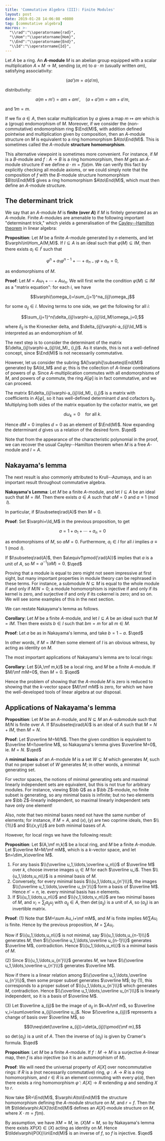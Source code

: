 ```yaml
---
title: 'Commutative Algebra (III): Finite Modules'
layout: post
date: 2019-01-28 14:06:08 +0800
tag: [commutative algebra]
macros: >-
  "\\rad":"\\operatorname{rad}",
  "\\Hom":"\\operatorname{Hom}",
  "\\End":"\\operatorname{End}",
  "\\Id":"\\operatorname{Id}",
---
```


Let $A$ be a ring. An __$A$-module__ $M$ is an abelian group equipped with a scalar multiplication $A\times M\to M$, sending $(a,m)$ to $a\cdot m$ (usually written $am$), satisfying associativity:

$$(aa')m=a(a'm),$$

distributivity:

$$a(m+m')=am+am',\quad(a+a')m=am+a'm,$$

and $1m=m$.

If we fix $a\in A$, then scalar multiplication by $a$ gives a map $m\mapsto am$ which is a (group) endomorphism of $M$. Moreover, if we consider the (non-commutative) endomorphism ring $\End(M)$, with addition defined pointwise and multiplication given by composition, then an $A$-module structure on $M$ is equivalent to a ring homomorphism $A\to\End(M)$. This is sometimes called the $A$-module __structure homomorphism__.

This alternative viewpoint is sometimes more convenient. For instance, if $M$ is a $B$-module and $f:A\to B$ is a ring homomorphism, then $M$ gets an $A$-module structure if we define $a\cdot m=f(a)m$. We can verify this fact by explicitly checking all module axioms, or we could simply note that the composition of $f$ with the $B$-module structure homomorphism $B\to\End(M)$ gives a ring homomorphism $A\to\End(M)$, which must then define an $A$-module structure.

## The determinant trick

We say that an $A$-module $M$ is __finite (over $A$)__ if $M$ is finitely generated as an $A$-module. Finite $A$-modules are amenable to the following important "determinant trick," which yields a generalisation of the [Cayley--Hamilton theorem](https://en.wikipedia.org/wiki/Cayley%E2%80%93Hamilton_theorem) in linear algebra:

__Proposition__: Let $M$ be a finite $A$-module generated by $n$ elements, and let $\varphi\in\Hom_A(M,M)$. If $I\subseteq A$ is an ideal such that $\varphi(M)\subseteq IM$, then there exists $a_i\in I^i$ such that

$$\varphi^n+a_1\varphi^{n-1}+\cdots+a_{n-1}\varphi+a_n=0,$$

as endomorphisms of $M$.

__Proof__: Let $M=A\omega_1+\cdots+A\omega_n$. We will first write the condition $\varphi(M)\subseteq IM$ as a "matrix equation": for each $i$, we have

$$\varphi(\omega_i)=\sum_{j=1}^na_{ij}\omega_j$$

for some $a_{ij}\in I$. Moving terms to one side, we get the following for all $i$:

$$\sum_{j=1}^n(\delta_{ij}\varphi-a_{ij}\Id_M)\omega_j=0,$$

where $\delta_{ij}$ is the Kronecker delta, and $\delta_{ij}\varphi-a_{ij}\Id_M$ is interpreted as an endomorphism of $M$.

The next step is to consider the determinant of the matrix $(\delta_{ij}\varphi-a_{ij}\Id_M)_ {i,j}$. As it stands, this is not a well-defined concept, since $\End(M)$ is not necessarily commutative.

However, let us consider the subring $A[\varphi]\subseteq\End(M)$ generated by $A\Id_M$ and $\varphi$; this is the collection of $A$-linear combinations of powers of $\varphi$. Since $A$-multiplication commutes with all endomorphisms of $M$, and powers of $\varphi$ commute, the ring $A[\varphi]$ is in fact commutative, and we can proceed.

The matrix $(\delta_{ij}\varphi-a_{ij}\Id_M)_ {i,j}$ is a matrix with coefficients in $A[\varphi]$, so it has well-defined determinant $d$ and cofactors $b_{ij}$. Multiplying both sides of the matrix equation by the cofactor matrix, we get

$$d\omega_k=0\quad\text{for all }k.$$

Hence $dM=0$ implies $d=0$ as an element of $\End(M)$. Now expanding the determinant $d$ gives us a relation of the desired form. $\qed$

Note that from the appearance of the characteristic polynomial in the proof, we can recover the usual Cayley--Hamilton theorem when $M$ is a free $A$-module and $I=A$.

## Nakayama's lemma

The next result is also commonly attributed to Krull--Azumaya, and is an important result throughout commutative algebra.

__Nakayama's Lemma__: Let $M$ be a finite $A$-module, and let $I\subseteq A$ be an ideal such that $M=IM$. Then there exists $a\in A$ such that $aM=0$ and $a\equiv1\pmod I$.

In particular, if $I\subseteq\rad(A)$ then $M=0$.

__Proof__: Set $\varphi=\Id_M$ in the previous proposition, to get

$$a=1+a_1+\cdots+a_n=0$$

as endomorphisms of $M$, so $aM=0$. Furthermore, $a_i\in I$ for all $i$ implies $a\equiv1\pmod I$.

If $I\subseteq\rad(A)$, then $a\equiv1\pmod{\rad(A)}$ implies that $a$ is a unit of $A$, so $M=a^{-1}(aM)=0$. $\qed$

Proving that a module is equal to zero might not seem impressive at first sight, but many important properties in module theory can be rephrased in these terms. For instance, a submodule $N\subseteq M$ is equal to the whole module if and only if $M/N=0$; a module homomorphism is injective if and only if its kernel is zero, and surjective if and only if its cokernel is zero; and so on. We will see some examples of this in the next section.

We can restate Nakayama's lemma as follows.

__Corollary__: Let $M$ be a finite $A$-module, and let $I\subseteq A$ be an ideal such that $M=IM$. Then there exists $b\in I$ such that $bm=m$ for all $m\in M$.

__Proof__: Let $a$ be as in Nakayama's lemma, and take $b=1-a$. $\qed$

In other words, if $M=IM$ then some element of $I$ is an obvious witness, by acting as identity on $M$.

The most important applications of Nakayama's lemma are to local rings:

__Corollary__: Let $(A,\mf m,k)$ be a local ring, and $M$ be a finite $A$-module. If $M/\mf mM=0$, then $M=0$. $\qed$

Hence the problem of showing that the $A$-module $M$ is zero is reduced to showing that the $k$-vector space $M/\mf mM$ is zero, for which we have the well-developed tools of linear algebra at our disposal.

## Applications of Nakayama's lemma

__Proposition__: Let $M$ be an $A$-module, and $N\subseteq M$ an $A$-submodule such that $M/N$ is finite over $A$. If $I\subseteq\rad(A)$ is an ideal of $A$ such that $M=N+IM$, then $M=N$.

__Proof__: Let $\overline M=M/N$. Then the given condition is equivalent to $\overline M=I\overline M$, so Nakayama's lemma gives $\overline M=0$, ie. $M=N$. $\qed$

A __minimal basis__ of an $A$-module $M$ is a set $W\subseteq M$ which generates $M$, such that no proper subset of $W$ generates $M$; in other words, a minimal generating set.

For vector spaces, the notions of minimal generating sets and maximal linearly independent sets are equivalent, but this is not true for arbitrary modules. For instance, viewing $\bb Q$ as a $\bb Z$-module, no finite subset is generating, so any minimal basis is infinite; but no two elements are $\bb Z$-linearly independent, so maximal linearly independent sets have only one element!

Also, note that two minimal bases need not have the same number of elements; for instance, if $M=A$, and $(x),(y)$ are two coprime ideals, then $\\{1\\}$ and $\\{x,y\\}$ are both minimal bases of $A$.

However, for local rings we have the following result:

__Proposition__: Let $(A,\mf m,k)$ be a local ring, and $M$ be a finite $A$-module. Let $\overline M=M/\mf mM$, which is a $k$-vector space, and let $n=\dim_k\overline M$.
1. For any basis $\\{\overline u_1,\ldots,\overline u_n\\}$ of $\overline M$ over $k$, choose inverse images $u_i\in M$ for each $\overline u_i$. Then $\\{u_1,\ldots,u_n\\}$ is a minimal basis of $M$.
2. Conversely, for every minimal basis $\\{u_1,\ldots,u_{n'}\\}$, the images $\\{\overline u_1,\ldots,\overline u_{n'}\\}$ form a basis of $\overline M$. Hence $n'=n$, ie. every minimal basis has $n$ elements.
3. If $\\{u_1,\ldots,u_n\\}$ and $\\{v_1,\ldots,v_n\\}$ are two minimal bases of $M$, and $v_i=\sum_ja_{ij}u_j$ with $a_{ij}\in A$, then $\det(a_{ij})$ is a unit of $A$, so $(a_{ij})$ is an invertible matrix.

__Proof__: (1) Note that $M=\sum Au_i+\mf mM$, and $M$ is finite implies $M/\sum Au_i$ is finite. Hence by the previous proposition, $M=\sum Au_i$.

Now if $\\{u_1,\ldots,u_n\\}$ is not minimal, say $\\{u_1,\ldots,u_{n-1}\\}$ generates $M$, then $\\{\overline u_1,\ldots,\overline u_{n-1}\\}$ generates $\overline M$, contradiction. Hence $\\{u_1,\ldots,u_n\\}$ is a minimal basis of $M$.

(2) Since $\\{u_1,\ldots,u_{n'}\\}$ generates $M$, we have $\\{\overline u_1,\ldots,\overline u_{n'}\\}$ generates $\overline M$.

Now if there is a linear relation among $\\{\overline u_1,\ldots,\overline u_{n'}\\}$, then some proper subset generates $\overline M$; by (1), this corresponds to a proper subset of $\\{u_1,\ldots,u_{n'}\\}$ which generates $M$, contradiction. Hence $\\{\overline u_1,\ldots,\overline u_{n'}\\}$ is linearly independent, so it is a basis of $\overline M$.

(3) Let $\overline a_{ij}$ be the image of $a_{ij}$ in $k=A/\mf m$, so $\overline v_i=\sum\overline a_{ij}\overline u_j$. Now $(\overline a_{ij})$ represents a change of basis over $\overline M$, so

$$0\neq\det(\overline a_{ij})=\det(a_{ij})\pmod{\mf m},$$

so $\det(a_{ij})$ is a unit of $A$. Then the inverse of $(a_{ij})$ is given by Cramer's formula. $\qed$

__Proposition__: Let $M$ be a finite $A$-module. If $f:M\to M$ is a surjective $A$-linear map, then $f$ is also injective (so it is an automorphism of $M$).

__Proof__: We will need the universal property of $A[X]$ over noncommutative rings: if $R$ is a (not necessarily commutative) ring, $\varphi:A\to R$ is a ring homomorphism, and $r\in R$ is an element commuting with every $\varphi(a)$, then there exists a ring homomorphism $\tilde\varphi:A[X]\to R$ extending $\varphi$ and sending $X$ to $r$.

Now take $R=\End(M)$, $\varphi:A\to\End(M)$ the structure homomorphism defining the $A$-module structure on $M$, and $r=f$. Then the lift $\tilde\varphi:A[X]\to\End(M)$ defines an $A[X]$-module structure on $M$, where $X\cdot m=f(m)$.

By assumption, we have $XM=M$, ie. $(X)M=M$, so by Nakayama's lemma there exists $XP(X)\in(X)$ acting as identity on $M$. Hence $\tilde\varphi(P(X))\in\End(M)$ is an inverse of $f$, so $f$ is injective. $\qed$